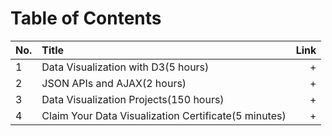 
# Table of Contents

No. | Title | Link
| ------------- |:-------------| -----:|
1 | Data Visualization with D3(5 hours) | +
2 | JSON APIs and AJAX(2 hours) | +
3 | Data Visualization Projects(150 hours) | +
4 | Claim Your Data Visualization Certificate(5 minutes) | +
